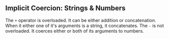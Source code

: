 ## Implicit Coercion: Strings & Numbers

The `+` operator is overloaded. It can be either addition or concatenation. When it either one of it's arguments is a string, it concatenates.
The `-` is not overloaded. It coerces either or both of its arguments to numbers.
